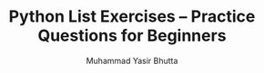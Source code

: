 ---
layout: exercises
title: Python List Exercises – Practice Questions for Beginners
description: Practice Python list concepts with beginner-friendly exercises. Strengthen your understanding of list creation, indexing, slicing, and manipulation with hands-on coding problems and solutions.
keywords: Python list exercises, Python list practice questions, list manipulation Python, beginner Python list problems, Python list coding exercises, list slicing Python, Python list indexing practice, hands-on Python list practice
author: "Muhammad Yasir Bhutta"
toc: toc/python.html
topic: "if-elif-else"
course: "python"
prev: "/python/docs/if-elif-else/practice-and-progress/find-fix-mistakes-if-elif-else.html"
next: "/python/docs/if-elif-else/practice-and-progress/mini-projects-if-elif-else.html"
show_practice_progress: true
show_mini_project: null
show_toc: true
breadcrumb:
  - title: Home
    url: /
  - title: python
    url: /python/
  - title: Control Flow
    url: /python/docs/control-flow/
  - title: if-elif-else
    url: /python/docs/if-elif-else/
---